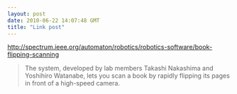 ```yaml
---
layout: post
date: 2010-06-22 14:07:48 GMT
title: "Link post"
---
```

<http://spectrum.ieee.org/automaton/robotics/robotics-software/book-flipping-scanning>

> The system, developed by lab members Takashi Nakashima and Yoshihiro Watanabe, lets you scan a book by rapidly flipping its pages in front of a high-speed camera.